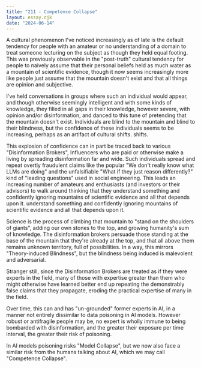 ```yaml
---
title: "211 - Competence Collapse"
layout: essay.njk
date: "2024-06-14"
---
```


A cultural phenomenon I've noticed increasingly as of late is the default tendency for people with an amateur or no understanding of a domain to treat someone lecturing on the subject as though they held equal footing. This was previously observable in the "post-truth" cultural tendency for people to naively assume that their personal beliefs held as much water as a mountain of scientific evidence, though it now seems increasingly more like people just assume that the mountain doesn't exist and that all things are opinion and subjective.

I've held conversations in groups where such an individual would appear, and though otherwise seemingly intelligent and with some kinds of knowledge, they filled in all gaps in their knowledge, however severe, with opinion and/or disinformation, and danced to this tune of pretending that the mountain doesn't exist. Individuals are blind to the mountain and blind to their blindness, but the confidence of these individuals seems to be increasing, perhaps as an artifact of cultural shifts.
shifts.

This explosion of confidence can in part be traced back to various "Disinformation Brokers", Influencers who are paid or otherwise make a living by spreading disinformation far and wide. Such individuals spread and repeat overtly fraudulent claims like the popular "We don't really know what LLMs are doing" and the unfalsifiable "What if they just reason differently?" kind of "leading questions" used in social engineering. This leads an increasing number of amateurs and enthusiasts (and investors or their advisors) to walk around thinking that they understand something and confidently ignoring mountains of scientific evidence and all that depends upon it.
understand something and confidently ignoring mountains of scientific
evidence and all that depends upon it.

Science is the process of climbing that mountain to "stand on the shoulders of giants", adding our own stones to the top, and growing humanity's sum of knowledge. The disinformation brokers persuade those standing at the base of the mountain that they're already at the top, and that all above them remains unknown territory, full of possibilities. In a way, this mirrors "Theory-induced Blindness", but the blindness being induced is malevolent and adversarial.

Stranger still, since the Disinformation Brokers are treated as if they were experts in the field, many of those with expertise greater than them who might otherwise have learned better end up repeating the demonstrably false claims that they propagate, eroding the practical expertise of many in the field.

Over time, this can and has "un-grounded" former experts in AI, in a manner not entirely dissimilar to data poisoning in AI models. However robust or antifragile people may be, no expert is wholly immune to being bombarded with disinformation, and the greater their exposure per time interval, the greater their risk of poisoning.

In AI models poisoning risks "Model Collapse", but we now also face a similar risk from the humans talking about AI, which we may call "Competence Collapse".
